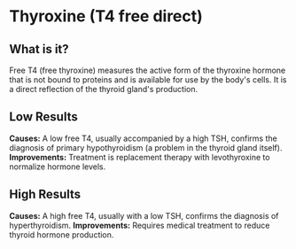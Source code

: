 # Thyroxine (T4 free direct)

## What is it?
Free T4 (free thyroxine) measures the active form of the thyroxine hormone that is not bound to proteins and is available for use by the body's cells. It is a direct reflection of the thyroid gland's production.

## Low Results
**Causes:** A low free T4, usually accompanied by a high TSH, confirms the diagnosis of primary hypothyroidism (a problem in the thyroid gland itself).
**Improvements:** Treatment is replacement therapy with levothyroxine to normalize hormone levels.

## High Results
**Causes:** A high free T4, usually with a low TSH, confirms the diagnosis of hyperthyroidism.
**Improvements:** Requires medical treatment to reduce thyroid hormone production.
